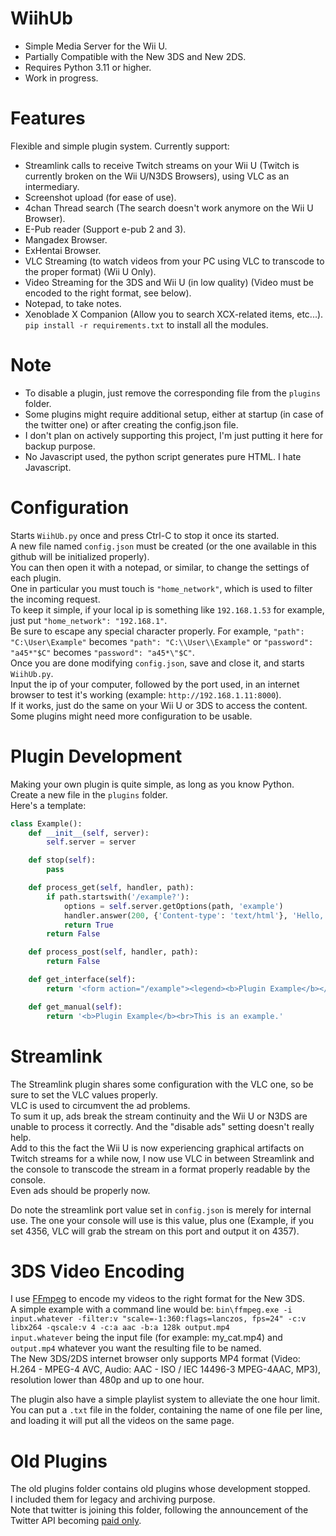 # WiihUb  
* Simple Media Server for the Wii U.  
* Partially Compatible with the New 3DS and New 2DS.  
* Requires Python 3.11 or higher.  
* Work in progress.  
# Features  
Flexible and simple plugin system. Currently support:  
* Streamlink calls to receive Twitch streams on your Wii U (Twitch is currently broken on the Wii U/N3DS Browsers), using VLC as an intermediary.  
* Screenshot upload (for ease of use).  
* 4chan Thread search (The search doesn't work anymore on the Wii U Browser).  
* E-Pub reader (Support e-pub 2 and 3).  
* Mangadex Browser.  
* ExHentai Browser.  
* VLC Streaming (to watch videos from your PC using VLC to transcode to the proper format) (Wii U Only).  
* Video Streaming for the 3DS and Wii U (in low quality) (Video must be encoded to the right format, see below).  
* Notepad, to take notes.  
* Xenoblade X Companion (Allow you to search XCX-related items, etc...).  
`pip install -r requirements.txt` to install all the modules. 
# Note  
* To disable a plugin, just remove the corresponding file from the `plugins` folder.  
* Some plugins might require additional setup, either at startup (in case of the twitter one) or after creating the config.json file.  
* I don't plan on actively supporting this project, I'm just putting it here for backup purpose.  
* No Javascript used, the python script generates pure HTML. I hate Javascript.    
# Configuration  
Starts `WiihUb.py` once and press Ctrl-C to stop it once its started.  
A new file named `config.json` must be created (or the one available in this github will be initialized properly).  
You can then open it with a notepad, or similar, to change the settings of each plugin.  
One in particular you must touch is `"home_network"`, which is used to filter the incoming request.  
To keep it simple, if your local ip is something like `192.168.1.53` for example, just put `"home_network": "192.168.1"`.  
Be sure to escape any special character properly. For example, `"path": "C:\User\Example"` becomes `"path": "C:\\User\\Example"` or `"password": "a45*"$C"` becomes `"password": "a45*\"$C"`.  
Once you are done modifying `config.json`, save and close it, and starts `WiihUb.py`.  
Input the ip of your computer, followed by the port used, in an internet browser to test it's working (example: `http://192.168.1.11:8000`).  
If it works, just do the same on your Wii U or 3DS to access the content.  
Some plugins might need more configuration to be usable.  
# Plugin Development  
Making your own plugin is quite simple, as long as you know Python.  
Create a new file in the `plugins` folder.  
Here's a template:
```python
class Example():
    def __init__(self, server):
        self.server = server

    def stop(self):
        pass

    def process_get(self, handler, path):
        if path.startswith('/example?'):
            options = self.server.getOptions(path, 'example')
            handler.answer(200, {'Content-type': 'text/html'}, 'Hello, {}!'.format(options['name']).encode('utf-8'))
            return True
        return False

    def process_post(self, handler, path):
        return False

    def get_interface(self):
        return '<form action="/example"><legend><b>Plugin Example</b></legend><label for="name">Input your name </label><input type="text" id="name" name="name" value=""><br><input type="submit" value="Send"></form>'

    def get_manual(self):
        return '<b>Plugin Example</b><br>This is an example.'
```
# Streamlink  
The Streamlink plugin shares some configuration with the VLC one, so be sure to set the VLC values properly.  
VLC is used to circumvent the ad problems.  
To sum it up, ads break the stream continuity and the Wii U or N3DS are unable to process it correctly. And the "disable ads" setting doesn't really help.  
Add to this the fact the Wii U is now experiencing graphical artifacts on Twitch streams for a while now, I now use VLC in between Streamlink and the console to transcode the stream in a format properly readable by the console.  
Even ads should be properly now.  
  
Do note the streamlink port value set in `config.json` is merely for internal use. The one your console will use is this value, plus one (Example, if you set 4356, VLC will grab the stream on this port and output it on 4357).  
  
# 3DS Video Encoding  
I use [FFmpeg](https://ffmpeg.org/download.html) to encode my videos to the right format for the New 3DS.  
A simple example with a command line would be:
`bin\ffmpeg.exe -i input.whatever -filter:v "scale=-1:360:flags=lanczos, fps=24" -c:v libx264 -qscale:v 4 -c:a aac -b:a 128k output.mp4`  
`input.whatever` being the input file (for example: my_cat.mp4) and `output.mp4` whatever you want the resulting file to be named.  
The New 3DS/2DS internet browser only supports MP4 format (Video: H.264 - MPEG-4 AVC, Audio: AAC - ISO / IEC 14496-3 MPEG-4AAC, MP3), resolution lower than 480p and up to one hour.  
  
The plugin also have a simple playlist system to alleviate the one hour limit.  
You can put a `.txt` file in the folder, containing the name of one file per line, and loading it will put all the videos on the same page.  
  
# Old Plugins  
The old plugins folder contains old plugins whose development stopped.  
I included them for legacy and archiving purpose.  
Note that twitter is joining this folder, following the announcement of the Twitter API becoming [paid only](https://twitter.com/TwitterDev/status/1621026986784337922).